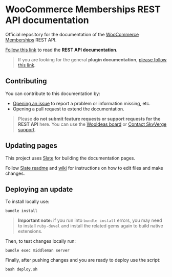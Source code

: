 # WooCommerce Memberships REST API documentation

Official repository for the documentation of the [WooCommerce Memberships](https://woocommerce.com/products/woocommerce-memberships/) REST API.

[Follow this link](https://skyverge.github.io/woocommerce-memberships-rest-api-docs/) to read the **REST API documentation**. 

> If you are looking for the general **plugin documentation**, [please follow this link](https://docs.woocommerce.com/document/woocommerce-memberships/).
  
## Contributing

You can contribute to this documentation by:

* [Opening an issue](https://github.com/skyverge/woocommerce-memberships-rest-api-docs/issues/new) to report a problem or information missing, etc.
* Opening a pull request to extend the documentation.

> Please **do not submit feature requests or support requests for the REST API** here. You can use the [WooIdeas board](http://ideas.woocommerce.com/forums/133476-woocommerce?category_id=125014) or [Contact SkyVerge support](https://www.skyverge.com/support/).

## Updating pages

This project uses [Slate](https://github.com/lord/slate) for building the documentation pages.

Follow [Slate readme](https://github.com/lord/slate/blob/master/README.md) and [wiki](https://github.com/lord/slate/wiki) for instructions on how to edit files and make changes.

## Deploying an update 

To install locally use:

```shell
bundle install
```

> **Important note:** if you run into `bundle install` errors, you may need to install `ruby-devel` and install the related gems again to build native extensions.  

Then, to test changes locally run:

```shell
bundle exec middleman server
```

Finally, after pushing changes and you are ready to deploy use the script:

```shell
bash deploy.sh
```
